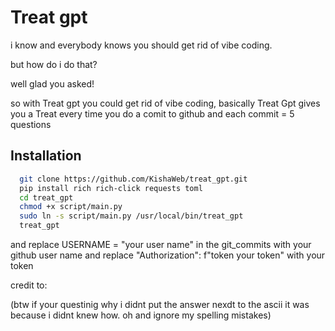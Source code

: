 # Treat gpt

i know and everybody knows you should get rid of vibe coding.

but how do i do that?

well glad you asked!

so with Treat gpt you could get rid of vibe coding, basically Treat Gpt gives you a Treat every time you do a comit to github and each commit = 5 questions

## Installation

```bash
  git clone https://github.com/KishaWeb/treat_gpt.git
  pip install rich rich-click requests toml
  cd treat_gpt
  chmod +x script/main.py
  sudo ln -s script/main.py /usr/local/bin/treat_gpt
  treat_gpt
```
and replace USERNAME = "your user name" in the git_commits with your github user name and replace "Authorization": f"token your token" with your token

credit to: 

(btw if your questinig why i didnt put the answer nexdt to the ascii it was because i didnt knew how. oh and ignore my spelling mistakes)
